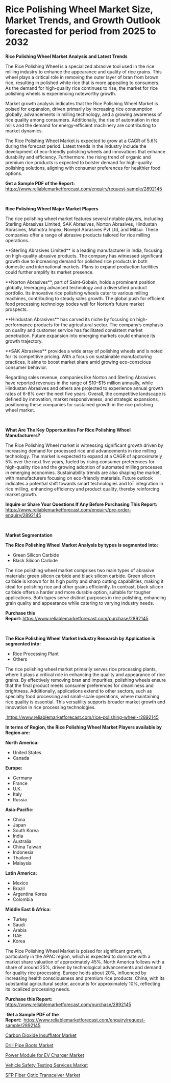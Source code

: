 <p><h1>Rice Polishing Wheel Market Size, Market Trends, and Growth Outlook forecasted for period from 2025 to 2032</h1></p><p><strong>Rice Polishing Wheel Market Analysis and Latest Trends</strong></p>
<p><p>The Rice Polishing Wheel is a specialized abrasive tool used in the rice milling industry to enhance the appearance and quality of rice grains. This wheel plays a critical role in removing the outer layer of bran from brown rice, resulting in polished white rice that is more appealing to consumers. As the demand for high-quality rice continues to rise, the market for rice polishing wheels is experiencing noteworthy growth.</p><p>Market growth analysis indicates that the Rice Polishing Wheel Market is poised for expansion, driven primarily by increasing rice consumption globally, advancements in milling technology, and a growing awareness of rice quality among consumers. Additionally, the rise of automation in rice mills and the demand for energy-efficient machinery are contributing to market dynamics.</p><p>The Rice Polishing Wheel Market is expected to grow at a CAGR of 5.6% during the forecast period. Latest trends in the industry include the development of eco-friendly polishing wheels and innovations that enhance durability and efficiency. Furthermore, the rising trend of organic and premium rice products is expected to bolster demand for high-quality polishing solutions, aligning with consumer preferences for healthier food options.</p></p>
<p><strong>Get a Sample PDF of the Report:&nbsp;</strong> <a href="https://www.reliablemarketforecast.com/enquiry/request-sample/2892145?utm_campaign=1080&utm_medium=2&utm_source=Github&utm_content=ia&utm_term=15032025&utm_id=rice-polishing-wheel">https://www.reliablemarketforecast.com/enquiry/request-sample/2892145</a></p>
<p>&nbsp;</p>
<p><strong>Rice Polishing Wheel Major Market Players</strong></p>
<p><p>The rice polishing wheel market features several notable players, including Sterling Abrasives Limited, SAK Abrasives, Norton Abrasives, Hindustan Abrasives, Malhotra Impex, Novejot Abrasives Pvt Ltd, and Mitsui. These companies offer a range of abrasive products tailored for rice milling operations.</p><p>**Sterling Abrasives Limited** is a leading manufacturer in India, focusing on high-quality abrasive products. The company has witnessed significant growth due to increasing demand for polished rice products in both domestic and international markets. Plans to expand production facilities could further amplify its market presence.</p><p>**Norton Abrasives**, part of Saint-Gobain, holds a prominent position globally, leveraging advanced technology and a diversified product portfolio. Its innovative rice polishing wheels cater to various milling machines, contributing to steady sales growth. The global push for efficient food processing technology bodes well for Norton’s future market prospects.</p><p>**Hindustan Abrasives** has carved its niche by focusing on high-performance products for the agricultural sector. The company’s emphasis on quality and customer service has facilitated consistent market penetration. Future expansion into emerging markets could enhance its growth trajectory.</p><p>**SAK Abrasives** provides a wide array of polishing wheels and is noted for its competitive pricing. With a focus on sustainable manufacturing practices, it aims to boost market share amid growing eco-conscious consumer behavior.</p><p>Regarding sales revenue, companies like Norton and Sterling Abrasives have reported revenues in the range of $10–$15 million annually, while Hindustan Abrasives and others are projected to experience annual growth rates of 6-8% over the next five years. Overall, the competitive landscape is defined by innovation, market responsiveness, and strategic expansions, positioning these companies for sustained growth in the rice polishing wheel market.</p></p>
<p>&nbsp;</p>
<p><strong>What Are The Key Opportunities For Rice Polishing Wheel Manufacturers?</strong></p>
<p><p>The Rice Polishing Wheel market is witnessing significant growth driven by increasing demand for processed rice and advancements in rice milling technology. The market is expected to expand at a CAGR of approximately 5% over the next five years, fueled by rising consumer preferences for high-quality rice and the growing adoption of automated milling processes in emerging economies. Sustainability trends are also shaping the market, with manufacturers focusing on eco-friendly materials. Future outlook indicates a potential shift towards smart technologies and IoT integration in rice milling, enhancing efficiency and product quality, thereby reinforcing market growth.</p></p>
<p><strong>Inquire or Share Your Questions If Any Before Purchasing This Report:</strong> <a href="https://www.reliablemarketforecast.com/enquiry/pre-order-enquiry/2892145?utm_campaign=1080&utm_medium=2&utm_source=Github&utm_content=ia&utm_term=15032025&utm_id=rice-polishing-wheel">https://www.reliablemarketforecast.com/enquiry/pre-order-enquiry/2892145</a></p>
<p>&nbsp;</p>
<p><strong>Market Segmentation</strong></p>
<p><strong>The Rice Polishing Wheel Market Analysis by types is segmented into:</strong></p>
<p><ul><li>Green Silicon Carbide</li><li>Black Silicon Carbide</li></ul></p>
<p><p>The rice polishing wheel market comprises two main types of abrasive materials: green silicon carbide and black silicon carbide. Green silicon carbide is known for its high purity and sharp cutting capabilities, making it ideal for polishing rice and other grains efficiently. In contrast, black silicon carbide offers a harder and more durable option, suitable for tougher applications. Both types serve distinct purposes in rice polishing, enhancing grain quality and appearance while catering to varying industry needs.</p></p>
<p><strong>Purchase this Report:&nbsp;</strong><a href="https://www.reliablemarketforecast.com/purchase/2892145?utm_campaign=1080&utm_medium=2&utm_source=Github&utm_content=ia&utm_term=15032025&utm_id=rice-polishing-wheel">https://www.reliablemarketforecast.com/purchase/2892145</a></p>
<p>&nbsp;</p>
<p><strong>The Rice Polishing Wheel Market Industry Research by Application is segmented into:</strong></p>
<p><ul><li>Rice Processing Plant</li><li>Others</li></ul></p>
<p><p>The rice polishing wheel market primarily serves rice processing plants, where it plays a critical role in enhancing the quality and appearance of rice grains. By effectively removing bran and impurities, polishing wheels ensure that the final product meets consumer preferences for cleanliness and brightness. Additionally, applications extend to other sectors, such as specialty food processing and small-scale operations, where maintaining rice quality is essential. This versatility supports broader market growth and innovation in rice processing technologies.</p></p>
<p><a href="https://www.reliablemarketforecast.com/rice-polishing-wheel-r2892145?utm_campaign=1080&utm_medium=2&utm_source=Github&utm_content=ia&utm_term=15032025&utm_id=rice-polishing-wheel">&nbsp;https://www.reliablemarketforecast.com/rice-polishing-wheel-r2892145</a></p>
<p><strong>In terms of Region, the Rice Polishing Wheel Market Players available by Region are:</strong></p>
<p>
    <p> <strong> North America: </strong>
        <ul>
            <li>United States</li>
            <li>Canada</li>
        </ul>
        </p> 
    <p> <strong> Europe: </strong>
        <ul>
            <li>Germany</li>
            <li>France</li>
            <li>U.K.</li>
            <li>Italy</li>
            <li>Russia</li>
        </ul>
        </p> 
    <p> <strong> Asia-Pacific: </strong>
        <ul>
            <li>China</li>
            <li>Japan</li>
            <li>South Korea</li>
            <li>India</li>
            <li>Australia</li>
            <li>China Taiwan</li>
            <li>Indonesia</li>
            <li>Thailand</li>
            <li>Malaysia</li>
        </ul>
        </p> 
    <p> <strong> Latin America: </strong>
        <ul>
            <li>Mexico</li>
            <li>Brazil</li>
            <li>Argentina Korea</li>
            <li>Colombia</li>
        </ul>
        </p> 
    <p> <strong> Middle East & Africa: </strong>
        <ul>
            <li>Turkey</li>
            <li>Saudi</li>
            <li>Arabia</li>
            <li>UAE</li>
            <li>Korea</li>
        </ul>
    </p>
    </p>
<p><p>The Rice Polishing Wheel Market is poised for significant growth, particularly in the APAC region, which is expected to dominate with a market share valuation of approximately 45%. North America follows with a share of around 25%, driven by technological advancements and demand for quality rice processing. Europe holds about 20%, influenced by increasing health consciousness and premium rice products. China, with its substantial agricultural sector, accounts for approximately 10%, reflecting its localized processing needs.</p></p>
<p><strong>Purchase this Report: </strong><a href="https://www.reliablemarketforecast.com/purchase/2892145?utm_campaign=1080&utm_medium=2&utm_source=Github&utm_content=ia&utm_term=15032025&utm_id=rice-polishing-wheel">https://www.reliablemarketforecast.com/purchase/2892145</a></p>
<p>&nbsp;<strong>Get a Sample PDF of the Report:&nbsp;&nbsp;</strong><a href="https://www.reliablemarketforecast.com/enquiry/request-sample/2892145?utm_campaign=1080&utm_medium=2&utm_source=Github&utm_content=ia&utm_term=15032025&utm_id=rice-polishing-wheel">https://www.reliablemarketforecast.com/enquiry/request-sample/2892145</a></p>
<p><strong></strong></p>
<p><p><a href="https://github.com/saqafidrahea/Market-Research-Report-List-1/blob/main/carbon-dioxide-insufflator-market.md?utm_campaign=1080&utm_medium=2&utm_source=Github&utm_content=ia&utm_term=15032025&utm_id=rice-polishing-wheel">Carbon Dioxide Insufflator Market</a></p><p><a href="https://github.com/afghatakito29/Market-Research-Report-List-1/blob/main/drill-pipe-boots-market.md?utm_campaign=1080&utm_medium=2&utm_source=Github&utm_content=ia&utm_term=15032025&utm_id=rice-polishing-wheel">Drill Pipe Boots Market</a></p><p><a href="https://github.com/onutsheinz/Market-Research-Report-List-1/blob/main/power-module-for-ev-charger-market.md?utm_campaign=1080&utm_medium=2&utm_source=Github&utm_content=ia&utm_term=15032025&utm_id=rice-polishing-wheel">Power Module for EV Charger Market</a></p><p><a href="https://github.com/rueffmuoloqw/Market-Research-Report-List-1/blob/main/vehicle-safety-testing-services-market.md?utm_campaign=1080&utm_medium=2&utm_source=Github&utm_content=ia&utm_term=15032025&utm_id=rice-polishing-wheel">Vehicle Safety Testing Services Market</a></p><p><a href="https://github.com/atawanyeze/Market-Research-Report-List-1/blob/main/sfp-fiber-optic-transceiver-market.md?utm_campaign=1080&utm_medium=2&utm_source=Github&utm_content=ia&utm_term=15032025&utm_id=rice-polishing-wheel">SFP Fiber Optic Transceiver Market</a></p></p>